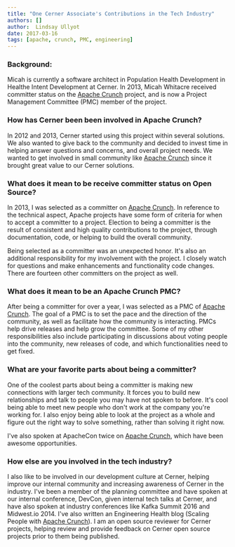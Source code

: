 ```yaml
---
title: "One Cerner Associate's Contributions in the Tech Industry"
authors: []
author:  Lindsay Ullyot
date: 2017-03-16
tags: [apache, crunch, PMC, engineering]
---
```


### Background:
Micah is currently a software architect in Population Health Development in Healthe Intent Development at Cerner. In 2013, Micah Whitacre received committer status on the [Apache Crunch](https://crunch.apache.org/) project, and is now a Project Management Committee (PMC) member of the project.

### How has Cerner been been involved in Apache Crunch?
In 2012 and 2013, Cerner started using this project within several solutions. We also wanted to give back to the community and decided to invest time in helping answer questions and concerns, and overall project needs. We wanted to get involved in small community like [Apache Crunch](https://crunch.apache.org/) since it brought great value to our Cerner solutions.

### What does it mean to be receive committer status on Open Source?
In 2013, I was selected as a committer on [Apache Crunch](https://crunch.apache.org/). In reference to the technical aspect, Apache projects have some form of criteria for when to accept a committer to a project. Election to being a committer is the result of consistent and high quality contributions to the project, through documentation, code, or helping to build the overall community.

Being selected as a committer was an unexpected honor. It's also an additional responsibility for my involvement with the project. I closely watch for questions and make enhancements and functionality code changes. There are fourteen other committers on the project as well.

### What does it mean to be an Apache Crunch PMC?
After being a committer for over a year, I was selected as a PMC of [Apache Crunch](https://crunch.apache.org/). The goal of a PMC is to set the pace and the direction of the community, as well as facilitate how the community is interacting. PMCs help drive releases and help grow the committee. Some of my other responsibilities also include participating in discussions about voting people into the community, new releases of code, and which functionalities need to get fixed.

### What are your favorite parts about being a committer?
One of the coolest parts about being a committer is making new connections with larger tech community. It forces you to build new relationships and talk to people you may have not spoken to before. It's cool being able to meet new people who don't work at the company you're working for. I also enjoy being able to look at the project as a whole and figure out the right way to solve something, rather than solving it right now.

I've also spoken at ApacheCon twice on [Apache Crunch](https://crunch.apache.org/), which have been awesome opportunities.

### How else are you involved in the tech industry?
I also like to be involved in our development culture at Cerner, helping improve our internal community and increasing awareness of Cerner in the industry.  I've been a member of the planning committee and have spoken at our internal conference, DevCon, given internal tech talks at Cerner, and have also spoken at industry conferences like Kafka Summit 2016 and Midwest.io 2014. I've also written an Engineering Health blog (Scaling People with [Apache Crunch](https://crunch.apache.org/)). I am an open source reviewer for Cerner projects, helping review and provide feedback on Cerner open source projects prior to them being published.

